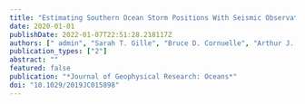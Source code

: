 ```yaml
---
title: "Estimating Southern Ocean Storm Positions With Seismic Observations"
date: 2020-01-01
publishDate: 2022-01-07T22:51:28.218117Z
authors: [" admin", "Sarah T. Gille", "Bruce D. Cornuelle", "Arthur J. Miller", "Peter D. Bromirski", "Alex D. Crawford"]
publication_types: ["2"]
abstract: ""
featured: false
publication: "*Journal of Geophysical Research: Oceans*"
doi: "10.1029/2019JC015898"
---
```


